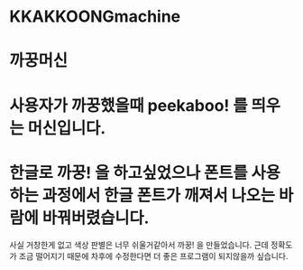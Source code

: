 # KKAKKOONGmachine 
# 까꿍머신
# 사용자가 까꿍했을때 peekaboo! 를 띄우는 머신입니다.
# 한글로 까꿍! 을 하고싶었으나 폰트를 사용하는 과정에서 한글 폰트가 깨져서 나오는 바람에 바꿔버렸습니다.
사실 거창한게 없고 색상 판별은 너무 쉬울거같아서 까꿍! 을 만들었습니다. 근데 정확도가 조금 떨어지기 때문에 차후에 수정한다면 더 좋은 프로그램이 되지않을까 싶습니다.
